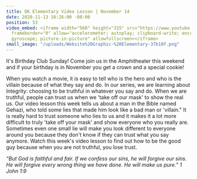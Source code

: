 ```yaml
---
title: DK Elementary Video Lesson | November 14
date: 2020-11-13 16:26:00 -08:00
position: 53
video_embed: <iframe width="560" height="315" src="https://www.youtube.com/embed/5Igejo9vEco"
  frameborder="0" allow="accelerometer; autoplay; clipboard-write; encrypted-media;
  gyroscope; picture-in-picture" allowfullscreen></iframe>
small_image: "/uploads/Website%20Graphic-%20Elementary-37b10f.png"
---
```


It's Birthday Club Sunday! Come join us in the Amphitheater this weekend and if your birthday is in November you get a crown and a special cookie!

When you watch a movie, it is easy to tell who is the hero and who is the villain because of what they say and do. In our series, we are learning about Integrity: choosing to be truthful in whatever you say and do. When we are truthful, people can trust us when we 'take off our mask' to show the real us. Our video lesson this week tells us about a man in the Bible named Gehazi, who told some lies that made him look like a bad man or 'villain." It is really hard to trust someone who lies to us and it makes it a lot more difficult to truly 'take off your mask' and show everyone who you really are. Sometimes even one small lie will make you look different to everyone around you because they don't know if they can trust what you say anymore. Watch this week's video lesson to find out how to be the good guy because when you are not truthful, you lose trust.

*“But God is faithful and fair. If we confess our sins, he will forgive our sins. He will forgive every wrong thing we have done. He will make us pure.” 1 John 1:9*